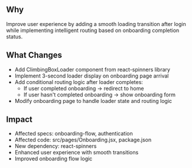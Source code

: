 ## Why
Improve user experience by adding a smooth loading transition after login while implementing intelligent routing based on onboarding completion status.

## What Changes
- Add ClimbingBoxLoader component from react-spinners library
- Implement 3-second loader display on onboarding page arrival
- Add conditional routing logic after loader completes:
  - If user completed onboarding → redirect to home
  - If user hasn't completed onboarding → show onboarding form
- Modify onboarding page to handle loader state and routing logic

## Impact
- Affected specs: onboarding-flow, authentication
- Affected code: src/pages/Onboarding.jsx, package.json
- New dependency: react-spinners
- Enhanced user experience with smooth transitions
- Improved onboarding flow logic
